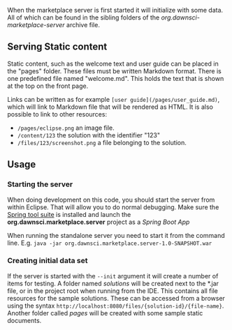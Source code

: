When the marketplace server is first started it will initialize with some data. All of which can be found in the sibling folders of the *org.dawnsci-marketplace-server* archive file.

## Serving Static content

Static content, such as the welcome text and user guide can be placed in the "pages" folder. These files must be written Markdown format. There is one predefined file named "welcome.md". This holds the text that is shown at the top on the front page.

Links can be written as for example `[user guide](/pages/user_guide.md)`, which will link to Markdown file that will be rendered as HTML. It is also possible to link to other resources:

* `/pages/eclipse.png` an image file.
* `/content/123` the solution with the identifier "123"
* `/files/123/screenshot.png` a file belonging to the solution.

## Usage

### Starting the server

When doing development on this code, you should start the server from within Eclipse. That will allow you to do normal debugging. Make sure the [Spring tool suite](https://marketplace.eclipse.org/content/spring-ide) is installed and launch the __org.dawnsci.marketplace.server__ project as a _Spring Boot App_

When running the standalone server you need to start it from the command line. E.g. `java -jar org.dawnsci.marketplace.server-1.0-SNAPSHOT.war`

### Creating initial data set

If the server is started with the `--init` argument it will create a number of items for testing. A folder named _solutions_ will be created next to the *.jar file, or in the project root when running from the IDE. This contains all file resources for the sample solutions. These can be accessed from a browser using the syntax `http://localhost:8080/files/{solution-id}/{file-name}`. Another folder called _pages_ will be created with some sample static documents.
